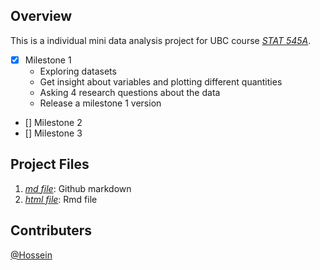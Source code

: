 ## Overview
This is a individual mini data analysis project for UBC course *[STAT 545A](https://stat545.stat.ubc.ca/syllabus-545a/)*.

- [x] Milestone 1
  * Exploring datasets
  * Get insight about variables and plotting different quantities
  * Asking 4 research questions about the data
  * Release a milestone 1 version 
- [] Milestone 2
- [] Milestone 3
 
 ## Project Files
1. *[md file](/MD1-M1.md)*: Github markdown
2. *[html file](/MD1-M1.Rmd)*: Rmd file


## Contributers
[@Hossein](https://github.com/HosseinEbrahimiK)

